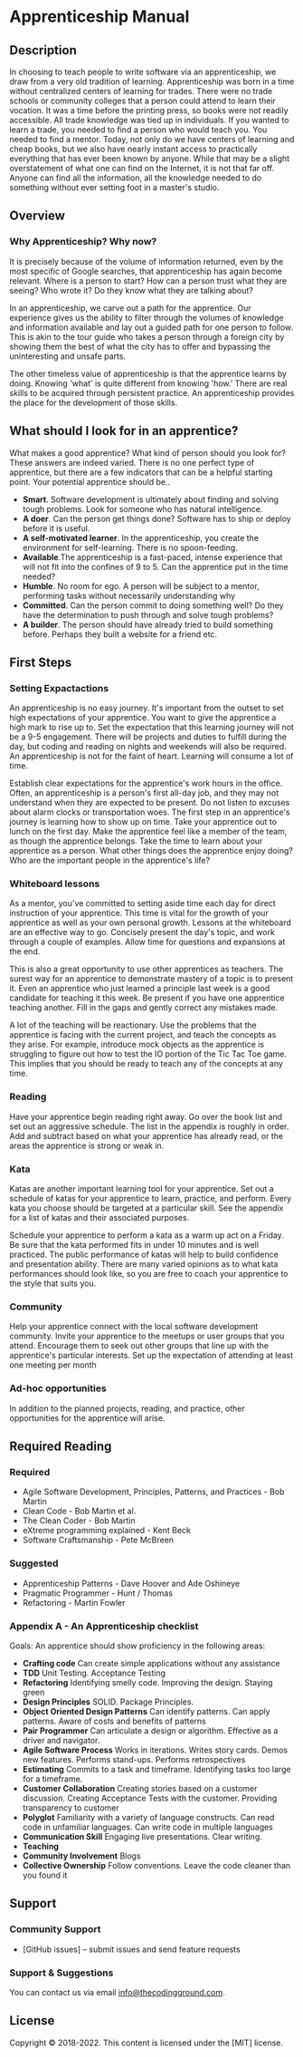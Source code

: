 
# Apprenticeship Manual 

## Description
In choosing to teach people to write software via an apprenticeship, we draw from a very old tradition of learning. Apprenticeship was born in a time without centralized centers of learning for trades. There were no trade schools or community colleges that a person could attend to learn their vocation. It was a time before the printing press, so books were not readily accessible. All trade knowledge was tied up in individuals. If you wanted to learn a trade, you needed to find a person who would teach you. You needed to find a mentor.
Today, not only do we have centers of learning and cheap books, but we also have nearly instant access to practically everything that has ever been known by anyone. While that may be a slight overstatement of what one can find on the Internet, it is not that far off. Anyone can find all the information, all the knowledge needed to do something without ever setting foot in a master's studio.


## Overview

### Why Apprenticeship? Why now? 
It is precisely because of the volume of information returned, even by the most specific of Google searches, that apprenticeship has again become relevant. Where is a person to start? How can a person trust what they are seeing? Who wrote it? Do they know what they are talking about?

In an apprenticeship, we carve out a path for the apprentice. Our experience gives us the ability to filter through the volumes of knowledge and information available and lay out a guided path for one person to follow. This is akin to the tour guide who takes a person through a foreign city by showing them the best of what the city has to offer and bypassing the uninteresting and unsafe parts.

The other timeless value of apprenticeship is that the apprentice learns by doing. Knowing 'what' is quite different from knowing 'how.' There are real skills to be acquired through persistent practice. An apprenticeship provides the place for the development of those skills.


## What should I look for in an apprentice?

What makes a good apprentice? What kind of person should you look for? These answers are indeed varied. There is no one perfect type of apprentice, but there are a few indicators that can be a helpful starting point. Your potential apprentice should be..

* **Smart**. Software development is ultimately about finding and solving tough problems. Look for someone who has natural intelligence. 
* **A doer**. Can the person get things done? Software has to ship or deploy before it is useful. 
* **A self-motivated learner**. In the apprenticeship, you create the environment for self-learning. There is no spoon-feeding. 
* **Available**.The apprenticeship is a fast-paced, intense experience that will not fit into the confines of 9 to 5. Can the apprentice put in the time needed? 
* **Humble**. No room for ego. A person will be subject to a mentor, performing tasks without necessarily understanding why 
* **Committed**. Can the person commit to doing something well? Do they have the determination to push through and solve tough problems?
* **A builder**. The person should have already tried to build something before. Perhaps they built a website for a friend etc.  


## First Steps

### Setting Expactactions 
An apprenticeship is no easy journey. It's important from the outset to set high expectations of your apprentice. You want to give the apprentice a high mark to rise up to. Set the expectation that this learning journey will not be a 9-5 engagement. There will be projects and duties to fulfill during the day, but coding and reading on nights and weekends will also be required. An apprenticeship is not for the faint of heart. Learning will consume a lot of time.

Establish clear expectations for the apprentice's work hours in the office. Often, an apprenticeship is a person's first all-day job, and they may not understand when they are expected to be present. Do not listen to excuses about alarm clocks or transportation woes. The first step in an apprentice's journey is learning how to show up on time. Take your apprentice out to lunch on the first day. Make the apprentice feel like a member of the team, as though the apprentice belongs. Take the time to learn about your apprentice as a person. What other things does the apprentice enjoy doing? Who are the important people in the apprentice's life?


### Whiteboard lessons
 
As a mentor, you've committed to setting aside time each day for direct instruction of your apprentice. This time is vital for the growth of your apprentice as well as your own personal growth. Lessons at the whiteboard are an effective way to go. Concisely present the day's topic, and work through a couple of examples. Allow time for questions and expansions at the end.

This is also a great opportunity to use other apprentices as teachers. The surest way for an apprentice to demonstrate mastery of a topic is to present it. Even an apprentice who just learned a principle last week is a good candidate for teaching it this week. Be present if you have one apprentice teaching another. Fill in the gaps and gently correct any mistakes made.

 A lot of the teaching will be reactionary. Use the problems that the apprentice is facing with the current project, and teach the concepts as they arise. For example, introduce mock objects as the apprentice is struggling to figure out how to test the IO portion of the Tic Tac Toe game. This implies that you should be ready to teach any of the concepts at any time.

### Reading 

Have your apprentice begin reading right away. Go over the book list and set out an aggressive schedule. The list in the appendix is roughly in order. Add and subtract based on what your apprentice has already read, or the areas the apprentice is strong or weak in.
 
### Kata 

Katas are another important learning tool for your apprentice. Set out a schedule of katas for your apprentice to learn, practice, and perform. Every kata you choose should be targeted at a particular skill. See the appendix for a list of katas and their associated purposes.

Schedule your apprentice to perform a kata as a warm up act on a Friday. Be sure that the kata performed fits in under 10 minutes and is well practiced. The public performance of katas will help to build confidence and presentation ability. There are many varied opinions as to what kata performances should look like, so you are free to coach your apprentice to the style that suits you.

### Community 

Help your apprentice connect with the local software development community. Invite your apprentice to the meetups or user groups that you attend. Encourage them to seek out other groups that line up with the apprentice's particular interests. Set up the expectation of attending at least one meeting per month

### Ad-hoc opportunities 

In addition to the planned projects, reading, and practice, other opportunities for the apprentice will arise.

## Required Reading

###  Required 
* Agile Software Development, Principles, Patterns, and Practices - Bob Martin
* Clean Code - Bob Martin et al.
* The Clean Coder - Bob Martin
* eXtreme programming explained - Kent Beck
* Software Craftsmanship - Pete McBreen

###  Suggested 
* Apprenticeship Patterns - Dave Hoover and Ade Oshineye
* Pragmatic Programmer - Hunt / Thomas
* Refactoring - Martin Fowler

### Appendix A  - An Apprenticeship checklist

Goals: An apprentice should show proficiency in the following areas:

* **Crafting code** Can create simple applications without any assistance
* **TDD** Unit Testing. Acceptance Testing
* **Refactoring** Identifying smelly code. Improving the design. Staying green
* **Design Principles** SOLID. Package Principles. 
* **Object Oriented Design Patterns** Can identify patterns. Can apply patterns. Aware of costs and benefits of patterns
* **Pair Programmer** Can articulate a design or algorithm. Effective as a driver and navigator.
* **Agile Software Process** Works in iterations. Writes story cards. Demos new features. Performs stand-ups. Performs retrospectives
* **Estimating** Commits to a task and timeframe. Identifying tasks too large for a timeframe. 
* **Customer Collaboration** Creating stories based on a customer discussion. Creating Acceptance Tests with the customer. Providing transparency to customer
* **Polyglot** Familiarity with a variety of language constructs. Can read code in unfamiliar languages. Can write code in multiple languages
* **Communication Skill** Engaging live presentations. Clear writing. 
* **Teaching**
* **Community Involvement** Blogs
* **Collective Ownership** Follow conventions. Leave the code cleaner than you found it



## Support

### Community Support

* [GitHub issues] &ndash; submit issues and send feature requests

### Support & Suggestions

You can contact us via email [info@thecodingground.com](mailto:info@thecodingground.com).


## License

Copyright &copy; 2018-2022. This content is licensed under the [MIT] license.
